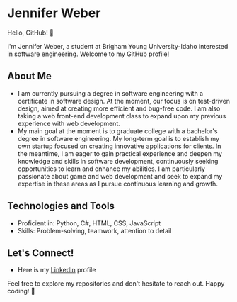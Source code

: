 # Jennifer Weber

Hello, GitHub! 👋

I'm Jennifer Weber, a student at Brigham Young University-Idaho interested in software engineering. Welcome to my GitHub profile!

## About Me

- I am currently pursuing a degree in software engineering with a certificate in software design. At the moment, our focus is on test-driven design, aimed at creating more efficient and bug-free code. I am also taking a web front-end development class to expand upon my previous experience with web development.  
- My main goal at the moment is to graduate college with a bachelor's degree in software engineering. My long-term goal is to establish my own startup focused on creating innovative applications for clients. In the meantime, I am eager to gain practical experience and deepen my knowledge and skills in software development, continuously seeking opportunities to learn and enhance my abilities. I am particularly passionate about game and web development and seek to expand my expertise in these areas as I pursue continuous learning and growth. 

## Technologies and Tools

- Proficient in: Python, C#, HTML, CSS, JavaScript
- Skills: Problem-solving, teamwork, attention to detail

## Let's Connect!

- Here is my [LinkedIn](www.linkedin.com/in/jennifer-weber-a286a2239) profile

Feel free to explore my repositories and don't hesitate to reach out. Happy coding! 🚀
